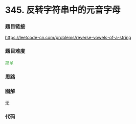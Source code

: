 # 345. 反转字符串中的元音字母

### 题目链接

https://leetcode-cn.com/problems/reverse-vowels-of-a-string

### 题目难度

<font color=#5CB85C>简单</font>

### 思路



### 图解

无

### 代码

```python
```